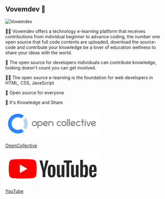 ## Vovemdev 👋

<img width="911" alt="Vovemdev" src="https://user-images.githubusercontent.com/24244287/178590236-ac0abc19-4288-44fd-bfaa-8ecedca7467b.png">

🙋‍♀️ Vovemdev offers a technology e-learning platform that receives contributions from individual beginner to advance coding, the number one open source that full code contents are uploaded, download the source-code and contribute your knowledge be a lover of education wellness to share your ideas with the world.

🌈 The open source for developers individuals can contribute knowledge, looking doesn't count you can get involved.

👩‍💻 The open source e-learning is the foundation for web developers in HTML, CSS, JavaScript

🍿 Open source for everyone

🧙 It's Knowledge and Share

<img width="300" alt="Vovemdev OpenCollective" src="https://github.com/OgunniyiOwamamwen/FreeCodeCamp/blob/master/opencollective.png">

[OpenCollective](https://opencollective.com/vovemdev)

<img width="300" alt="Vovemdev OpenCollective" src="https://github.com/OgunniyiOwamamwen/FreeCodeCamp/blob/master/youtube.png">

[YouTube](https://www.youtube.com/channel/UC1XdZt20TfuhGhppPwUfM7g)



